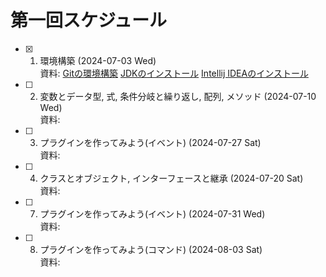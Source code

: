 # 第一回スケジュール

- [x] 1. 環境構築 (2024-07-03 Wed) <br>
         資料: [Gitの環境構築](https://page.nikomaru.dev/docs/git-1) [JDKのインストール](https://page.nikomaru.dev/docs/java-1) [Intellij IDEAのインストール](https://page.nikomaru.dev/docs/java-2)
- [ ] 2. 変数とデータ型, 式, 条件分岐と繰り返し, 配列, メソッド (2024-07-10 Wed) <br>
         資料:
- [ ] 3. プラグインを作ってみよう(イベント) (2024-07-27 Sat) <br>
         資料:
- [ ] 4. クラスとオブジェクト, インターフェースと継承 (2024-07-20 Sat) <br>
         資料:
- [ ] 7. プラグインを作ってみよう(イベント) (2024-07-31 Wed) <br>
          資料:
- [ ] 8. プラグインを作ってみよう(コマンド) (2024-08-03 Sat) <br>
          資料:
